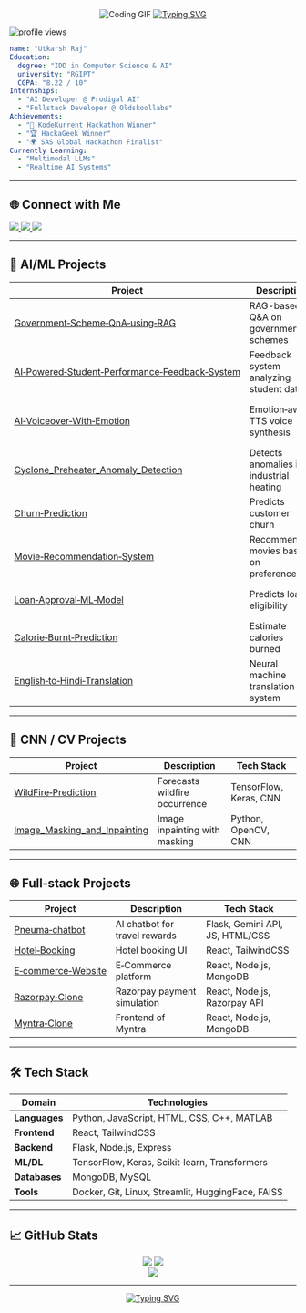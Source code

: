 <div align="center">
  <img src="https://media4.giphy.com/media/v1.Y2lkPTc5MGI3NjExdzZpZ2l6c2VtdDM2cGM5ZGx3NmxqenZob2UzcW01aTBjNjNreGd3NiZlcD12MV9pbnRlcm5hbF9naWZfYnlfaWQmY3Q9Zw/LMcB8XospGZO8UQq87/giphy.gif" alt="Coding GIF" />

  <a href="https://git.io/typing-svg">
    <img src="https://readme-typing-svg.herokuapp.com?font=Fira+Code&weight=500&pause=700&color=00D8FF&width=435&lines=Hi+I'm+Utkarsh+Raj;Fullstack+%7C+AI/ML+Enthusiast;Building+Innovative+AI+Solutions" alt="Typing SVG"/>
  </a>
</div>

<p align="left">
  <img src="https://komarev.com/ghpvc/?username=theUtkarshRaj&label=Profile%20views&color=0e75b6&style=flat" alt="profile views"/>
</p>

```yaml
name: "Utkarsh Raj"
Education:
  degree: "IDD in Computer Science & AI"
  university: "RGIPT"
  CGPA: "8.22 / 10"
Internships:
  - "AI Developer @ Prodigal AI"
  - "Fullstack Developer @ Oldskoollabs"
Achievements:
  - "🥇 KodeKurrent Hackathon Winner"
  - "🏆 HackaGeek Winner"
  - "🌍 SAS Global Hackathon Finalist"
Currently Learning:
  - "Multimodal LLMs"
  - "Realtime AI Systems"
```

---

## 🌐 Connect with Me

<p align="left">
  <a href="https://www.linkedin.com/in/utkarshraj271023266/" target="_blank">
    <img src="https://img.shields.io/badge/LinkedIn-%230077B5.svg?&style=for-the-badge&logo=linkedin&logoColor=white" />
  </a>
  <a href="https://github.com/theUtkarshRaj" target="_blank">
    <img src="https://img.shields.io/badge/GitHub-100000?style=for-the-badge&logo=github&logoColor=white" />
  </a>
  <a href="https://leetcode.com/theUtkarshRaj" target="_blank">
    <img src="https://img.shields.io/badge/LeetCode-%23FFA116.svg?&style=for-the-badge&logo=leetcode&logoColor=black" />
  </a>
</p>

---

## 💼 AI/ML Projects

| Project                                                                                                         | Description                             | Tech Stack                                |
| --------------------------------------------------------------------------------------------------------------- | --------------------------------------- | ----------------------------------------- |
| [Government‑Scheme‑QnA‑using‑RAG](https://github.com/theUtkarshRaj/Govt-Scheme-QnA-RAG)                         | RAG-based Q&A on government schemes     | MiniLM, FAISS, Flan‑T5, Gemini API        |
| [AI‑Powered‑Student‑Performance‑Feedback‑System](https://github.com/theUtkarshRaj/AI-Powered-Student-Performance-Feedback-System) | Feedback system analyzing student data  | Python, scikit-learn, Streamlit           |
| [AI‑Voiceover‑With‑Emotion](https://github.com/theUtkarshRaj/AI-Voiceover-With-Emotion)                         | Emotion‑aware TTS voice synthesis       | Python, TensorFlow, Librosa, Typecast API |
| [Cyclone_Preheater_Anomaly_Detection](https://github.com/theUtkarshRaj/Cyclone_Preheater_Anomaly_Detection-)    | Detects anomalies in industrial heating | Python, Pandas, Scikit-learn              |
| [Churn‑Prediction](https://github.com/theUtkarshRaj/Churn-Prediction)                                           | Predicts customer churn                 | Python, SVM, XGBoost                       |
| [Movie‑Recommendation‑System](https://github.com/theUtkarshRaj/Movie-recommended-system)                        | Recommends movies based on preferences  | Python, scikit-learn                       |
| [Loan‑Approval‑ML‑Model](https://github.com/theUtkarshRaj/Loan-Approval-ML-Model)                               | Predicts loan eligibility               | Python, Logistic Regression                |
| [Calorie‑Burnt‑Prediction](https://github.com/theUtkarshRaj/Calorie-Burnt-Prediction)                           | Estimate calories burned                | Python, Regression Models                  |
| [English‑to‑Hindi‑Translation](https://github.com/theUtkarshRaj/English-to-Hindi-Translation)                   | Neural machine translation system       | HuggingFace Transformers, Seq2Seq         |

---

## 🧠 CNN / CV Projects

| Project                                                                                      | Description                   | Tech Stack             |
| -------------------------------------------------------------------------------------------- | ----------------------------- | ---------------------- |
| [WildFire‑Prediction](https://github.com/theUtkarshRaj/WildFire-Prediction)                 | Forecasts wildfire occurrence | TensorFlow, Keras, CNN |
| [Image_Masking_and_Inpainting](https://github.com/theUtkarshRaj/Image_Masking_and_Inpainting) | Image inpainting with masking | Python, OpenCV, CNN    |

---

## 🌐 Full‑stack Projects

| Project                                                                 | Description                   | Tech Stack                      |
| ----------------------------------------------------------------------- | ----------------------------- | ------------------------------- |
| [Pneuma‑chatbot](https://github.com/theUtkarshRaj/Pneuma-chatbot)      | AI chatbot for travel rewards | Flask, Gemini API, JS, HTML/CSS |
| [Hotel‑Booking](https://github.com/theUtkarshRaj/hotel-Booking-frontend) | Hotel booking UI              | React, TailwindCSS              |
| [E‑commerce‑Website](https://github.com/theUtkarshRaj/E-commerce-Website) | E‑Commerce platform           | React, Node.js, MongoDB         |
| [Razorpay‑Clone](https://github.com/theUtkarshRaj/Razorpay-Clone)       | Razorpay payment simulation   | React, Node.js, Razorpay API    |
| [Myntra‑Clone](https://github.com/theUtkarshRaj/Myntra-Clone)           | Frontend of Myntra            | React, Node.js, MongoDB         |

---

## 🛠️ Tech Stack

| Domain        | Technologies                                      |
| ------------- | ------------------------------------------------- |
| **Languages** | Python, JavaScript, HTML, CSS, C++, MATLAB        |
| **Frontend**  | React, TailwindCSS                                |
| **Backend**   | Flask, Node.js, Express                           |
| **ML/DL**     | TensorFlow, Keras, Scikit‑learn, Transformers     |
| **Databases** | MongoDB, MySQL                                    |
| **Tools**     | Docker, Git, Linux, Streamlit, HuggingFace, FAISS |

---

## 📈 GitHub Stats

<div align="center">
  <img src="https://github-readme-stats.vercel.app/api?username=theUtkarshRaj&show_icons=true&theme=react&hide_border=true" />
  <img src="https://github-readme-stats.vercel.app/api/top-langs/?username=theUtkarshRaj&layout=compact&theme=react&hide_border=true" />
  <br>
  <img src="https://github-readme-activity-graph.vercel.app/graph?username=theUtkarshRaj&theme=react-dark" />
</div>

---

<div align="center">
  <a href="https://git.io/typing-svg">
    <img src="https://readme-typing-svg.demolab.com?font=Fira+Code&size=24&pause=1000&color=F72020&background=00000000&center=true&vCenter=true&width=435&lines=Thanks+for+stopping+by+👋" alt="Typing SVG" />
  </a>
</div>
